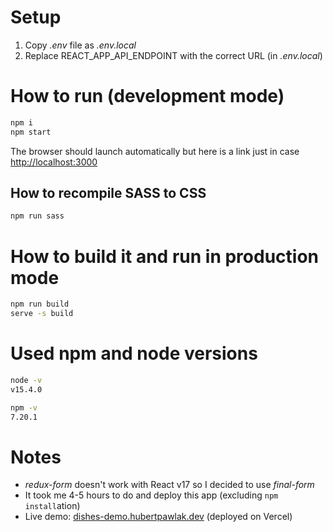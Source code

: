 # Setup
1. Copy *.env* file as *.env.local*
2. Replace REACT_APP_API_ENDPOINT with the correct URL (in *.env.local*)
# How to run (development mode)
```bash
npm i
npm start
```
The browser should launch automatically but here is a link just in case [http://localhost:3000](http://localhost:3000)
## How to recompile SASS to CSS
```bash
npm run sass
```
# How to build it and run in production mode
```bash
npm run build
serve -s build
```
# Used npm and node versions
```bash
node -v
v15.4.0
```
```bash
npm -v
7.20.1
```
# Notes
- *redux-form* doesn't work with React v17 so I decided to use *final-form*
- It took me 4-5 hours to do and deploy this app (excluding `npm install`ation)
- Live demo: [dishes-demo.hubertpawlak.dev](https://dishes-demo.hubertpawlak.dev) (deployed on Vercel)